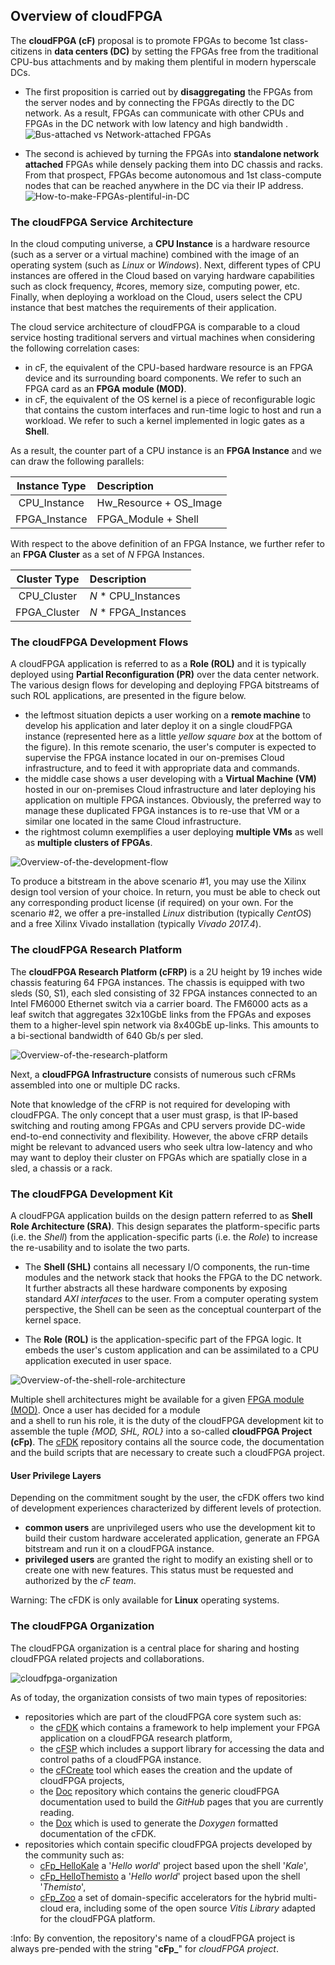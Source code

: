 
## Overview of cloudFPGA 

The **cloudFPGA (cF)** proposal is to promote FPGAs to become 1st class-citizens in **data centers
(DC)** by setting the FPGAs free from the traditional CPU-bus attachments and by making them 
plentiful in modern hyperscale DCs. 
* The first proposition is carried out by **disaggregating** the FPGAs from the server nodes and by 
  connecting the FPGAs directly to the DC network. As a result, FPGAs can communicate with other 
  CPUs and FPGAs in the DC network with low latency and high bandwidth .
  ![Bus-attached vs Network-attached FPGAs](imgs/about-cf-1.png)


* The second is achieved by turning the FPGAs into **standalone network attached** FPGAs while densely
  packing them into DC chassis and racks. From that prospect, FPGAs become autonomous and 1st class-compute
  nodes that can be reached anywhere in the DC via their IP address. 
  ![How-to-make-FPGAs-plentiful-in-DC](imgs/about-cf-2.png)
 
### The cloudFPGA Service Architecture

In the cloud computing universe, a **CPU Instance** is a hardware resource (such as a server or a 
virtual machine) combined with the image of an operating system (such as _Linux_ or _Windows_). 
Next, different types of CPU instances are offered in the Cloud based on varying hardware 
capabilities such as clock frequency, #cores, memory size, computing power, etc. Finally, when 
deploying a workload on the Cloud, users select the CPU instance that best matches the requirements 
of their application.
 
The cloud service architecture of cloudFPGA is comparable to a cloud service hosting traditional 
servers and virtual machines when considering the following correlation cases:
* in cF, the equivalent of the CPU-based hardware resource is an FPGA device and its surrounding 
  board components. We refer to such an FPGA card as an **FPGA module (MOD)**. 
* in cF, the equivalent of the OS kernel is a piece of reconfigurable logic that contains the 
  custom interfaces and run-time logic to host and run a workload. We refer to such a kernel 
  implemented in logic gates as a **Shell**. 
 
As a result, the counter part of a CPU instance is an **FPGA Instance** and we can draw the 
following parallels:

| Instance Type | Description            |         
| :-----------: | :--------------------- |
| CPU_Instance  | Hw_Resource + OS_Image |
| FPGA_Instance | FPGA_Module + Shell    |

With respect to the above definition of an FPGA Instance, we further refer to an **FPGA Cluster** 
as a set of _N_ FPGA Instances.

| Cluster Type | Description             |
| :----------: | :---------------------- |
| CPU_Cluster  | *N* * CPU_Instances     |
| FPGA_Cluster | *N* * FPGA_Instances    |

  
### The cloudFPGA Development Flows

A cloudFPGA application is referred to as a **Role (ROL)** and it is typically deployed using 
**Partial Reconfiguration (PR)** over the data center network. 
The various design flows for developing and deploying FPGA bitstreams of such ROL applications, 
are presented in the figure below.  
 * the leftmost situation depicts a user working on a **remote machine** to develop his application 
   and later deploy it on a single cloudFPGA instance (represented here as a little _yellow square 
   box_ at the bottom of the figure). In this remote scenario, the user's computer is expected 
   to supervise the FPGA instance located in our on-premises Cloud infrastructure, and to feed it 
   with appropriate data and commands.    
 * the middle case shows a user developing with a **Virtual Machine (VM)** hosted in our 
   on-premises Cloud infrastructure and later deploying his application on multiple FPGA 
   instances. Obviously, the preferred way to manage these duplicated FPGA instances is to re-use 
   that VM or a similar one located in the same Cloud infrastructure. 
 * the rightmost column exemplifies a user deploying **multiple VMs** as well as **multiple 
   clusters of FPGAs**.
   
![Overview-of-the-development-flow](imgs/dev-flow.png)

To produce a bitstream in the above scenario #1, you may use the Xilinx design tool version of your 
choice. In return, you must be able to check out any corresponding product license (if required) 
on your own.
For the scenario #2, we offer a pre-installed _Linux_ distribution (typically _CentOS_) and a free 
Xilinx Vivado installation (typically _Vivado 2017.4_).   

### The cloudFPGA Research Platform

The **cloudFPGA Research Platform (cFRP)** is a 2U height by 19 inches wide chassis featuring 64 
FPGA instances. The chassis is equipped with two sleds (S0, S1), each sled consisting of 
32 FPGA instances connected to an Intel FM6000 Ethernet switch via a carrier board. The FM6000 
acts as a leaf switch that aggregates 32x10GbE links from the FPGAs and exposes them to a 
higher-level spin network via 8x40GbE up-links. This amounts to a bi-sectional bandwidth of 
640 Gb/s per sled.
 
![Overview-of-the-research-platform](../CFHW/cFRP/imgs/cfrp1.png)
 
Next, a **cloudFPGA Infrastructure** consists of numerous such cFRMs assembled into one or 
multiple DC racks. 

Note that knowledge of the cFRP is not required for developing with cloudFPGA. 
The only concept that a user must grasp, is that IP-based switching and routing among FPGAs and 
CPU servers provide DC-wide end-to-end connectivity and flexibility. However, the above cFRP 
details might be relevant to advanced users who seek ultra low-latency and who may want to deploy 
their cluster on FPGAs which are spatially close in a sled, a chassis or a rack.  

### The cloudFPGA Development Kit

A cloudFPGA application builds on the design pattern referred to as **Shell Role 
Architecture (SRA)**. This design separates the platform-specific parts (i.e. the _Shell_) from the 
application-specific parts (i.e. the _Role_) to increase the re-usability and to isolate the two 
parts. 

* The **Shell (SHL)** contains all necessary I/O components, the run-time modules and the network 
 stack that hooks the FPGA to the DC network. It further abstracts all these hardware components 
 by exposing standard _AXI interfaces_ to the user. From a computer operating system perspective, 
 the Shell can be seen as the conceptual counterpart of the kernel space.

* The **Role (ROL)** is the application-specific part of the FPGA logic. It embeds the user's 
 custom application and can be assimilated to a CPU application executed in user space. 

![Overview-of-the-shell-role-architecture](./imgs/shell-role.png)

Multiple shell architectures might be available for a given 
[FPGA module (MOD)](#the-cloudfpga-service-architecture). Once a user has decided for a module  
and a shell to run his role, it is the duty of the cloudFPGA development kit to assemble
the tuple *{MOD, SHL, ROL}* into a so-called **cloudFPGA Project (cFp)**. The 
[cFDK](https://github.com/cloudFPGA/cFDK/) repository contains all the source code, the 
documentation and the build scripts that are necessary to create such a cloudFPGA project. 

#### User Privilege Layers
Depending on the commitment sought by the user, the cFDK offers two kind of development experiences 
characterized by different levels of protection.

* **common users** are unprivileged users who use the development kit to build their custom 
  hardware accelerated application, generate an FPGA bitstream and run it on a cloudFPGA instance.
* **privileged users** are granted the right to modify an existing shell or to create one with new
  features. This status must be requested and authorized by the *cF team*.  
 
Warning: The cFDK is only available for **Linux** operating systems.

### The cloudFPGA Organization

The cloudFPGA organization is a central place for sharing and hosting cloudFPGA related projects
and collaborations. 

![cloudfpga-organization](./imgs/cloudfpga-organization.png)

As of today, the organization consists of two main types of repositories: 
* repositories which are part of the cloudFPGA core system such as:
    * the [cFDK](https://github.com/cloudFPGA/cFDK/) which contains a framework to help implement 
      your FPGA application on a cloudFPGA research platform,
    * the [cFSP](https://github.com/cloudFPGA/cFSP) which includes a support library for accessing
      the data and control paths of a cloudFPGA instance.
    * the [cFCreate](https://github.com/cloudFPGA/cFCreate) tool which eases the creation and the 
      update of cloudFPGA projects,
    * the [Doc](https://github.com/cloudFPGA/Doc) repository which contains the generic cloudFPGA 
      documentation used to build the *GitHub* pages that you are currently reading.
    * the [Dox](https://github.com/cloudFPGA/Dox) which is used to generate the *Doxygen* formatted
      documentation of the cFDK.
* repositories which contain specific cloudFPGA projects developed by the community such as:
    * [cFp_HelloKale](https://github.com/cloudFPGA/cFp_HelloKale) a '*Hello world*' project based 
      upon the shell '*Kale*', 
    * [cFp_HelloThemisto](https://github.com/cloudFPGA/cFp_HelloThemisto) a '*Hello world*' project 
      based upon the shell '*Themisto*', 
    * [cFp_Zoo](https://github.com/cloudFPGA/cFp_Zoo) a set of domain-specific accelerators for 
      the hybrid multi-cloud era, including some of the open source *Vitis Library* adapted for
      the cloudFPGA platform.
    
:Info: By convention, the repository's name of a cloudFPGA project is always 
    pre-pended with the string \"**cFp_**\" for *cloudFPGA project*.
    
    
    
